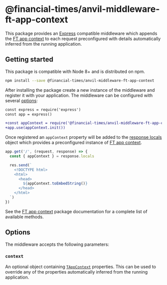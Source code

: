 # @financial-times/anvil-middleware-ft-app-context

This package provides an [Express] compatible middleware which appends the [FT app context] to each request preconfigured with details automatically inferred from the running application.

[Express]: https://expressjs.com/
[FT app context]: ../anvil-ft-app-context/


## Getting started

This package is compatible with Node 8+ and is distributed on npm.

```sh
npm install --save @financial-times/anvil-middleware-ft-app-context
```

After installing the package create a new instance of the middleware and register it with your application. The middleware can be configured with several [options](#options):

```diff
const express = require('express')
const app = express()

+const appContext = require('@financial-times/anvil-middleware-ft-app-context')
+app.use(appContext.init())
```

Once registered an `appContext` property will be added to the [response locals] object which provides a preconfigured instance of [FT app context].

```js
app.get('/', (request, response) => {
  const { appContext } = response.locals

  res.send(`
    <!DOCTYPE html>
    <html>
      <head>
        ${appContext.toEmbedString()}
      </head>
    </html>
  `)
})
```

See the [FT app context] package documentation for a complete list of available methods.

[response locals]: https://expressjs.com/en/api.html#res.locals

## Options

The middleware accepts the following parameters:

### `context`

An optional object containing [`TAppContext`] properties. This can be used to override any of the properties automatically inferred from the running application.

[`TAppContext`]: ../anvil-ft-app-context/readme.md#tappcontext
